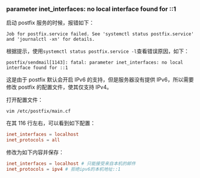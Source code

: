 ### parameter inet_interfaces: no local interface found for ::1

启动 postfix 服务的时候，报错如下：

```
Job for postfix.service failed. See 'systemctl status postfix.service' and 'journalctl -xn' for details.
```

根据提示，使用`systemctl status postfix.service -l`查看错误原因，如下：

```
postfix/sendmail[1143]: fatal: parameter inet_interfaces: no local interface found for ::1
```

这是由于 postfix 默认会开启 IPv6 的支持，但是服务器没有提供 IPv6，所以需要修改 postfix 的配置文件，使其仅支持 IPv4。

打开配置文件：

```shell
vim /etc/postfix/main.cf
```

在其 116 行左右，可以看到如下配置：

```conf
inet_interfaces = localhost
inet_protocols = all
```

修改为如下内容并保存：

```conf
inet_interfaces = localhost # 只能接受来自本机的邮件
inet_protocols = ipv4 # 拒绝ipv6的本机地址::1
```


